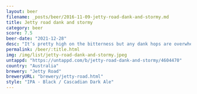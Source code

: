 ```yaml
---
layout: beer
filename: _posts/beer/2016-11-09-jetty-road-dank-and-stormy.md
title: Jetty road dank and stormy
category: beer
score: 7.5
beer-date: "2021-12-28"
desc: "It’s pretty high on the bitterness but any dank hops are overwhelmed by the heavy malts. Towards the end the hops start to subtly come through. Despite the missing hops it’s still a very enjoyable beer"
permalink: /beer/:title.html
img: /img/list/jetty-road-dank-and-stormy.jpeg
untappd: "https://untappd.com/b/jetty-road-dank-and-stormy/4604470"
country: "Australia"
brewery: "Jetty Road"
breweryURL: "brewery/jetty-road.html"
style: "IPA - Black / Cascadian Dark Ale"
---
```

